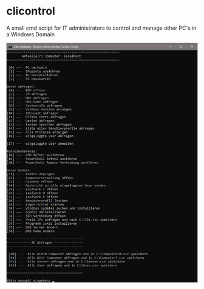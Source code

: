 # clicontrol
A small cmd script for IT administrators to control and manage other PC's in a Windows Domain

![alt text](https://github.com/matze19999/clicontrol/blob/master/preview.png)

